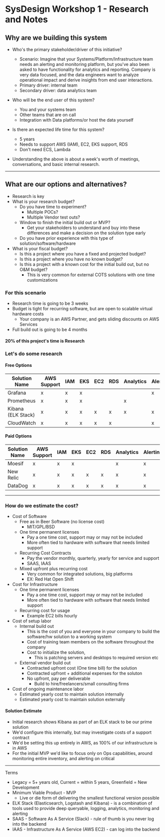 # SysDesign Workshop 1 - Research and Notes
## Why are we building this system

* Who's the primary stakeholder/driver of this initiative?
    * Scenario: Imagine that your Systems/Platform/Infrastructure team needs an alerting and monitoring platform, but you've also been asked to have functionality for analytics and reporting. Company is very data focused, and the data engineers want to analyze operational impact and derive insights from end user interactions.
    * Primary driver: internal team
    * Secondary driver: data analytics team
* Who will be the end user of this system?
    * You and your systems team
    * Other teams that are on call
    * Integration with Data platforms/or host the data yourself
* Is there an expected life time for this system? 
    * 5 years
    * Needs to support AWS (IAM), EC2, EKS support, RDS
    * Don't need ECS, Lambda

* Understanding the above is about a week's worth of meetings, conversations, and basic internal research.

----
## What are our options and alternatives?

* Research is key
* What is your research budget?
    * Do you have time to experiment?
        * Multiple POCs?
        * Multiple Vendor test outs?
    * Window to finish the initial build out or MVP?
        * Get your stakeholders to understand and buy into these differences and make a decision on the solution type early
    * Do you have prior experience with this type of solution/software/hardware
* What is your fiscal budget?
    * Is this a project where you have a fixed and projected budget?
    * Is this a project where you have no known budget?
    * Is this a project with a known cost for the initial build out, but no O&M budget?
        * This is very common for external COTS solutions with one time customizations



### For this scenario
* Research time is going to be 3 weeks
* Budget is tight for recurring software, but are open to scalable virtual hardware costs
    * Your company is an AWS Partner, and gets sliding discounts on AWS Services
* Full build out is going to be 4 months

#### 20% of this project's time is Research


### Let's do some research
#### Free Options
| Solution Name | AWS Support | IAM | EKS | EC2 | RDS| Analytics| Alerting | Paid Support |
|---|---|---|---|---|---|---|---|---|
|Grafana|x|x|x||||x|x|
|Prometheus|x|x|x|||x|
|Kibana (ELK Stack)|x|x|x|x|x|x|x|x|
|CloudWatch|x|x|x|x|x||x|x|


#### Paid Options
| Solution Name | AWS Support | IAM | EKS | EC2 | RDS | Analytics| Alerting | Paid Support |
|---|---|---|---|---|---|---|---|---|
|Moesif|x|x|x|||x|x|x|
|New Relic|x|x|x|x|x|x|x|x|
|DataDog|x|x|x|x|x|x|x|x|

----
### How do we estimate the cost?
* Cost of Software
    * Free as in Beer Software (no license cost)
        * MIT/GPL/BSD
    * One time permanent licenses
        * Pay a one time cost, support may or may not be included
        * More often tied to hardware with software that needs limited support
    * Recurring Cost Contracts
        * Pay the vendor monthly, quarterly, yearly for service and support
        * SAAS, IAAS
    * Mixed upfront plus recurring cost
        * Very common for integrated solutions, big platforms
        * EX: Red Hat Open Shift
* Cost for Infrastructure
    * One time permanent licenses
        * Pay a one time cost, support may or may not be included
        * More often tied to hardware with software that needs limited support
    * Recurring cost for usage
        * Example EC2 bills hourly
* Cost of setup labor
    * Internal build out
        * This is the cost of you and everyone in your company to build the software/hw solution to a working system
        * Cost of training team members on the software throughout the company
        * Cost to initialize the solution, 
            * This is patching servers and desktops to required version etc
    * External vendor build out
        * Contracted upfront cost (One time bill) for the solution
        * Contracted upfront + additional expenses for the soluton
        * No upfront, pay per deliverable
            * Build to hire/freelancers/small consulting firms
* Cost of ongoing maintenance labor
    * Estimated yearly cost to maintain solution internally
    * Estimated yearly cost to maintain solution externally

#### Solution Estimate
 * Initial research shows Kibana as part of an ELK stack to be our prime solution
 * We'd configure this internally, but may investigate costs of a support contract
 * We'd be setting this up entirely in AWS, as 100% of our infrastructure is in AWS
 * For the initial MVP we'd like to focus only on Ops capabilities, around monitoring entire inventory, and alerting on critical 



----
Terms
* Legacy = 5+ years old, Current = within 5 years, Greenfield = New Development
* Minimum Viable Product - MVP 
    * Live or die form of delivering the smallest functional version possible
* ELK Stack (Elasticsearch, Logstash and Kibana) - is a combination of tools used to provide deep queryable, logging, analytics, monitoring and alerting
* SAAS - Software As A Service (Slack) - rule of thumb is you never log into the backend
* IAAS - Infrastructure As A Service (AWS EC2) - can log into the backend